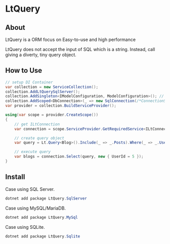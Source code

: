# LtQuery

## About

LtQuery is a ORM focus on Easy-to-use and high performance

LtQuery does not accept the input of SQL which is a string.
Instead, call giving a diverty, tiny query object.

## How to Use

```csharp
// setup DI Container
var collection = new ServiceCollection();
collection.AddLtQuerySqlServer();
collection.AddSingleton<IModelConfiguration, ModelConfiguration>();	// User-defined ModelConfiguration
collection.AddScoped<DbConnection>(_ => new SqlConnection(/*ConnectionString*/));
var provider = collection.BuildServiceProvider();

using(var scope = provider.CreateScope())
{
	// get ILtConnection
	var connection = scope.ServiceProvider.GetRequiredService<ILtConnection>();

	// create query object
	var query = Lt.Query<Blog>().Include(_ => _.Posts).Where(_ => _.UserId == Lt.Arg<int>("UserId")).OrderBy(_ => _.Date).Take(20);

	// execute query
	var blogs = connection.Select(query, new { UserId = 5 });
}
```

## Install

Case using SQL Server.

```powershell
dotnet add package LtQuery.SqlServer
```

Case using MySQL/MariaDB.

```powershell
dotnet add package LtQuery.MySql
```

Case using SQLite.

```powershell
dotnet add package LtQuery.Sqlite
```
